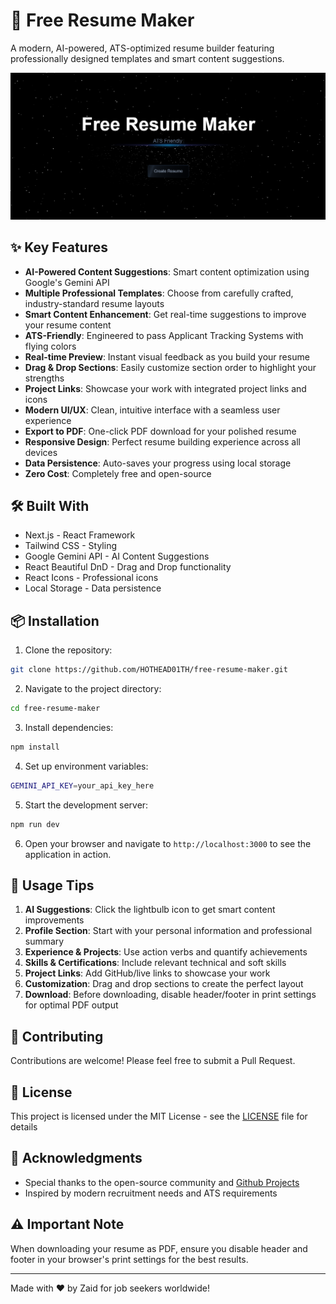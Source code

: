# 🚀 Free Resume Maker

A modern, AI-powered, ATS-optimized resume builder featuring professionally designed templates and smart content suggestions.

![Preview](preview.png)

## ✨ Key Features

- **AI-Powered Content Suggestions**: Smart content optimization using Google's Gemini API
- **Multiple Professional Templates**: Choose from carefully crafted, industry-standard resume layouts
- **Smart Content Enhancement**: Get real-time suggestions to improve your resume content
- **ATS-Friendly**: Engineered to pass Applicant Tracking Systems with flying colors
- **Real-time Preview**: Instant visual feedback as you build your resume
- **Drag & Drop Sections**: Easily customize section order to highlight your strengths
- **Project Links**: Showcase your work with integrated project links and icons
- **Modern UI/UX**: Clean, intuitive interface with a seamless user experience
- **Export to PDF**: One-click PDF download for your polished resume
- **Responsive Design**: Perfect resume building experience across all devices
- **Data Persistence**: Auto-saves your progress using local storage
- **Zero Cost**: Completely free and open-source

## 🛠️ Built With

- Next.js - React Framework
- Tailwind CSS - Styling
- Google Gemini API - AI Content Suggestions
- React Beautiful DnD - Drag and Drop functionality
- React Icons - Professional icons
- Local Storage - Data persistence

## 📦 Installation

1. Clone the repository:
```bash
git clone https://github.com/HOTHEAD01TH/free-resume-maker.git
```

2. Navigate to the project directory:
```bash
cd free-resume-maker
```

3. Install dependencies:
```bash
npm install
```

4. Set up environment variables:
```bash
GEMINI_API_KEY=your_api_key_here
```

5. Start the development server:
```bash
npm run dev
```

6. Open your browser and navigate to `http://localhost:3000` to see the application in action.

## 📝 Usage Tips

1. **AI Suggestions**: Click the lightbulb icon to get smart content improvements
2. **Profile Section**: Start with your personal information and professional summary
3. **Experience & Projects**: Use action verbs and quantify achievements
4. **Skills & Certifications**: Include relevant technical and soft skills
5. **Project Links**: Add GitHub/live links to showcase your work
6. **Customization**: Drag and drop sections to create the perfect layout
7. **Download**: Before downloading, disable header/footer in print settings for optimal PDF output

## 🤝 Contributing

Contributions are welcome! Please feel free to submit a Pull Request.

## 📄 License

This project is licensed under the MIT License - see the [LICENSE](LICENSE) file for details

## 🙏 Acknowledgments

- Special thanks to the open-source community and [Github Projects](https://x.com/githubprojects)
- Inspired by modern recruitment needs and ATS requirements

## ⚠️ Important Note

When downloading your resume as PDF, ensure you disable header and footer in your browser's print settings for the best results.

---

Made with ❤️ by Zaid for job seekers worldwide!
